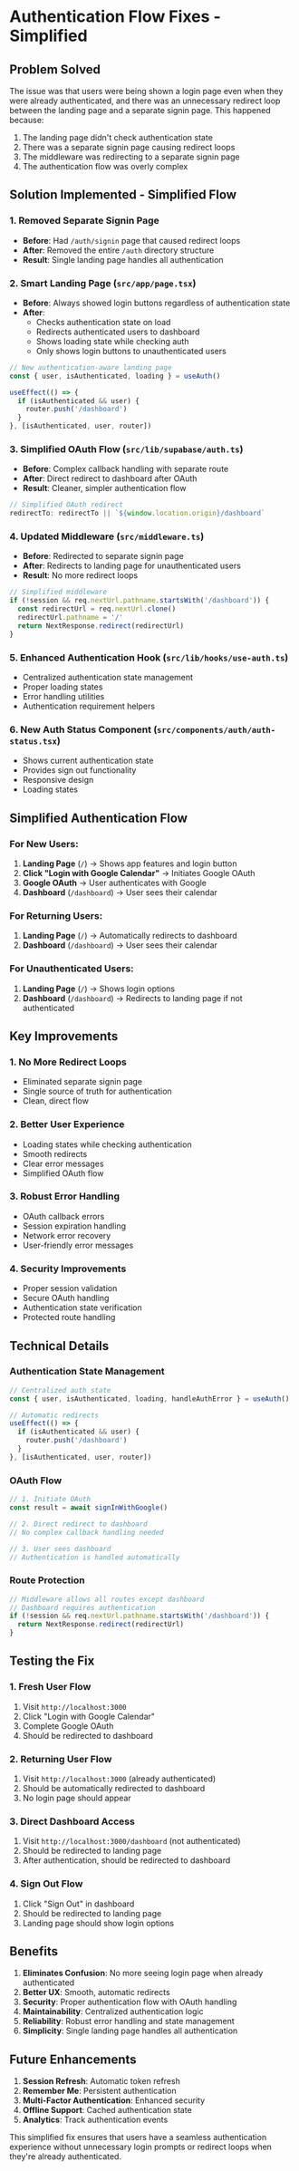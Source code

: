 # Authentication Flow Fixes - Simplified

## Problem Solved

The issue was that users were being shown a login page even when they were already authenticated, and there was an unnecessary redirect loop between the landing page and a separate signin page. This happened because:

1. The landing page didn't check authentication state
2. There was a separate signin page causing redirect loops
3. The middleware was redirecting to a separate signin page
4. The authentication flow was overly complex

## Solution Implemented - Simplified Flow

### 1. **Removed Separate Signin Page**
- **Before**: Had `/auth/signin` page that caused redirect loops
- **After**: Removed the entire `/auth` directory structure
- **Result**: Single landing page handles all authentication

### 2. **Smart Landing Page** (`src/app/page.tsx`)
- **Before**: Always showed login buttons regardless of authentication state
- **After**: 
  - Checks authentication state on load
  - Redirects authenticated users to dashboard
  - Shows loading state while checking auth
  - Only shows login buttons to unauthenticated users

```typescript
// New authentication-aware landing page
const { user, isAuthenticated, loading } = useAuth()

useEffect(() => {
  if (isAuthenticated && user) {
    router.push('/dashboard')
  }
}, [isAuthenticated, user, router])
```

### 3. **Simplified OAuth Flow** (`src/lib/supabase/auth.ts`)
- **Before**: Complex callback handling with separate route
- **After**: Direct redirect to dashboard after OAuth
- **Result**: Cleaner, simpler authentication flow

```typescript
// Simplified OAuth redirect
redirectTo: redirectTo || `${window.location.origin}/dashboard`
```

### 4. **Updated Middleware** (`src/middleware.ts`)
- **Before**: Redirected to separate signin page
- **After**: Redirects to landing page for unauthenticated users
- **Result**: No more redirect loops

```typescript
// Simplified middleware
if (!session && req.nextUrl.pathname.startsWith('/dashboard')) {
  const redirectUrl = req.nextUrl.clone()
  redirectUrl.pathname = '/'
  return NextResponse.redirect(redirectUrl)
}
```

### 5. **Enhanced Authentication Hook** (`src/lib/hooks/use-auth.ts`)
- Centralized authentication state management
- Proper loading states
- Error handling utilities
- Authentication requirement helpers

### 6. **New Auth Status Component** (`src/components/auth/auth-status.tsx`)
- Shows current authentication state
- Provides sign out functionality
- Responsive design
- Loading states

## Simplified Authentication Flow

### For New Users:
1. **Landing Page** (`/`) → Shows app features and login button
2. **Click "Login with Google Calendar"** → Initiates Google OAuth
3. **Google OAuth** → User authenticates with Google
4. **Dashboard** (`/dashboard`) → User sees their calendar

### For Returning Users:
1. **Landing Page** (`/`) → Automatically redirects to dashboard
2. **Dashboard** (`/dashboard`) → User sees their calendar

### For Unauthenticated Users:
1. **Landing Page** (`/`) → Shows login options
2. **Dashboard** (`/dashboard`) → Redirects to landing page if not authenticated

## Key Improvements

### 1. **No More Redirect Loops**
- Eliminated separate signin page
- Single source of truth for authentication
- Clean, direct flow

### 2. **Better User Experience**
- Loading states while checking authentication
- Smooth redirects
- Clear error messages
- Simplified OAuth flow

### 3. **Robust Error Handling**
- OAuth callback errors
- Session expiration handling
- Network error recovery
- User-friendly error messages

### 4. **Security Improvements**
- Proper session validation
- Secure OAuth handling
- Authentication state verification
- Protected route handling

## Technical Details

### Authentication State Management
```typescript
// Centralized auth state
const { user, isAuthenticated, loading, handleAuthError } = useAuth()

// Automatic redirects
useEffect(() => {
  if (isAuthenticated && user) {
    router.push('/dashboard')
  }
}, [isAuthenticated, user, router])
```

### OAuth Flow
```typescript
// 1. Initiate OAuth
const result = await signInWithGoogle()

// 2. Direct redirect to dashboard
// No complex callback handling needed

// 3. User sees dashboard
// Authentication is handled automatically
```

### Route Protection
```typescript
// Middleware allows all routes except dashboard
// Dashboard requires authentication
if (!session && req.nextUrl.pathname.startsWith('/dashboard')) {
  return NextResponse.redirect(redirectUrl)
}
```

## Testing the Fix

### 1. **Fresh User Flow**
1. Visit `http://localhost:3000`
2. Click "Login with Google Calendar"
3. Complete Google OAuth
4. Should be redirected to dashboard

### 2. **Returning User Flow**
1. Visit `http://localhost:3000` (already authenticated)
2. Should be automatically redirected to dashboard
3. No login page should appear

### 3. **Direct Dashboard Access**
1. Visit `http://localhost:3000/dashboard` (not authenticated)
2. Should be redirected to landing page
3. After authentication, should be redirected to dashboard

### 4. **Sign Out Flow**
1. Click "Sign Out" in dashboard
2. Should be redirected to landing page
3. Landing page should show login options

## Benefits

1. **Eliminates Confusion**: No more seeing login page when already authenticated
2. **Better UX**: Smooth, automatic redirects
3. **Security**: Proper authentication flow with OAuth handling
4. **Maintainability**: Centralized authentication logic
5. **Reliability**: Robust error handling and state management
6. **Simplicity**: Single landing page handles all authentication

## Future Enhancements

1. **Session Refresh**: Automatic token refresh
2. **Remember Me**: Persistent authentication
3. **Multi-Factor Authentication**: Enhanced security
4. **Offline Support**: Cached authentication state
5. **Analytics**: Track authentication events

This simplified fix ensures that users have a seamless authentication experience without unnecessary login prompts or redirect loops when they're already authenticated.

